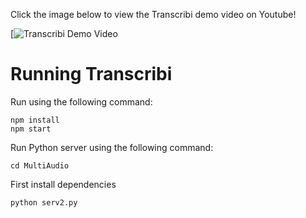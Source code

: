 Click the image below to view the Transcribi demo video on Youtube!

[![Transcribi Demo Video](https://youtu.be/DXMPq_4dDNk)

# Running Transcribi

Run using the following command:
```
npm install
npm start
```

Run Python server using the following command:
``` 
cd MultiAudio
```
First install dependencies

```
python serv2.py
```
